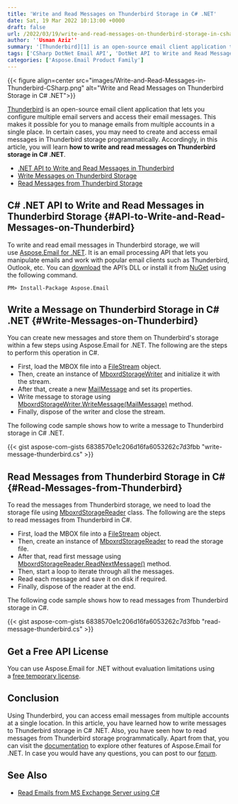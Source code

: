 ```yaml
---
title: 'Write and Read Messages on Thunderbird Storage in C# .NET'
date: Sat, 19 Mar 2022 10:13:00 +0000
draft: false
url: /2022/03/19/write-and-read-messages-on-thunderbird-storage-in-csharp/
author: ''Usman Aziz''
summary: '[Thunderbird][1] is an open-source email client application that lets you configure multiple email servers and access their email messages. This makes it possible for you to manage emails from multiple accounts in a single place. In certain cases, you may need to create and access email messages in Thunderbird storage programmatically. Accordingly, in this article, you will learn **how to write and read messages on Thunderbird storage in C# .NET**.'
tags: ['CSharp DotNet Email API', 'DotNet API to Write and Read Messages on Thunderbird', 'Read Messages from Thunderbird Storage in CSharp', 'Write Messages on Thunderbird Storage in Csharp']
categories: ['Aspose.Email Product Family']
---
```




{{< figure align=center src="images/Write-and-Read-Messages-in-Thunderbird-CSharp.png" alt="Write and Read Messages on Thunderbird Storage in C# .NET">}}


[Thunderbird][2] is an open-source email client application that lets you configure multiple email servers and access their email messages. This makes it possible for you to manage emails from multiple accounts in a single place. In certain cases, you may need to create and access email messages in Thunderbird storage programmatically. Accordingly, in this article, you will learn **how to write and read messages on Thunderbird storage in C# .NET**.

*   [.NET API to Write and Read Messages in Thunderbird][3]
*   [Write Messages on Thunderbird Storage][4]
*   [Read Messages from Thunderbird Storage][5]

## C# .NET API to Write and Read Messages in Thunderbird Storage {#API-to-Write-and-Read-Messages-on-Thunderbird}

To write and read email messages in Thunderbird storage, we will use [Aspose.Email for .NET][6]. It is an email processing API that lets you manipulate emails and work with popular email clients such as Thunderbird, Outlook, etc. You can [download][7] the API’s DLL or install it from [NuGet][8] using the following command.

```
PM> Install-Package Aspose.Email
```

## Write a Message on Thunderbird Storage in C# .NET {#Write-Messages-on-Thunderbird}

You can create new messages and store them on Thunderbird's storage within a few steps using Aspose.Email for .NET. The following are the steps to perform this operation in C#.

*   First, load the MBOX file into a [FileStream][9] object.
*   Then, create an instance of [MboxrdStorageWriter][10] and initialize it with the stream.
*   After that, create a new [MailMessage][11] and set its properties.
*   Write message to storage using [MboxrdStorageWriter.WriteMessage(MailMessage)][12] method.
*   Finally, dispose of the writer and close the stream.

The following code sample shows how to write a message to Thunderbird storage in C# .NET.

{{< gist aspose-com-gists 6838570e1c206d16fa6053262c7d3fbb "write-message-thunderbird.cs" >}}

## Read Messages from Thunderbird Storage in C# {#Read-Messages-from-Thunderbird}

To read the messages from Thunderbird storage, we need to load the storage file using [MboxrdStorageReader][13] class. The following are the steps to read messages from Thunderbird in C#.

*   First, load the MBOX file into a [FileStream][14] object.
*   Then, create an instance of [MboxrdStorageReader][15] to read the storage file.
*   After that, read first message using [MboxrdStorageReader.ReadNextMessage()][16] method.
*   Then, start a loop to iterate through all the messages.
*   Read each message and save it on disk if required.
*   Finally, dispose of the reader at the end.

The following code sample shows how to read messages from Thunderbird storage in C#.

{{< gist aspose-com-gists 6838570e1c206d16fa6053262c7d3fbb "read-message-thunderbird.cs" >}}

## Get a Free API License

You can use Aspose.Email for .NET without evaluation limitations using a [free temporary license][17].

## Conclusion

Using Thunderbird, you can access email messages from multiple accounts at a single location. In this article, you have learned how to write messages to Thunderbird storage in C# .NET. Also, you have seen how to read messages from Thunderbird storage programmatically. Apart from that, you can visit the [documentation][18] to explore other features of Aspose.Email for .NET. In case you would have any questions, you can post to our [forum][19].

## See Also

*   [Read Emails from MS Exchange Server using C#][20]




[1]: https://en.wikipedia.org/wiki/Mozilla_Thunderbird
[2]: https://en.wikipedia.org/wiki/Mozilla_Thunderbird
[3]: #API-to-Write-and-Read-Messages-on-Thunderbird
[4]: #Write-Messages-on-Thunderbird
[5]: #Read-Messages-from-Thunderbird
[6]: https://products.aspose.com/email/net/
[7]: https://downloads.aspose.com/email/net/
[8]: https://www.nuget.org/packages/Aspose.Email
[9]: https://docs.microsoft.com/en-us/dotnet/api/system.io.filestream
[10]: https://apireference.aspose.com/email/net/aspose.email.storage.mbox/mboxrdstoragewriter
[11]: https://apireference.aspose.com/email/net/aspose.email/mailmessage
[12]: https://apireference.aspose.com/email/net/aspose.email.storage.mbox/mboxrdstoragewriter/methods/writemessage
[13]: https://apireference.aspose.com/email/net/aspose.email.storage.mbox/mboxrdstoragereader
[14]: https://docs.microsoft.com/en-us/dotnet/api/system.io.filestream
[15]: https://apireference.aspose.com/email/net/aspose.email.storage.mbox/mboxrdstoragereader
[16]: https://apireference.aspose.com/email/net/aspose.email.storage.mbox/mboxrdstoragereader/methods/readnextmessage
[17]: https://products.aspose.com/email
[18]: https://docs.aspose.com/email/net/
[19]: https://forum.aspose.com/
[20]: https://blog.aspose.com/2020/11/20/read-emails-from-exchange-server-using-csharp/




